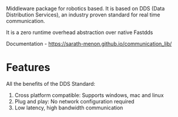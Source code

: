 Middleware package for robotics based. It is based on DDS (Data Distribution Services), an industry proven standard for real time communication. 

 It is a zero runtime overhead abstraction over native Fastdds
 
 Documentation - https://sarath-menon.github.io/communication_lib/
 
 # Features

 All the benefits of the DDS Standard:
 
 1) Cross platform compatible: Supports windows, mac and linux
 2) Plug and play: No network configuration required
 3) Low latency, high bandwidth communication

